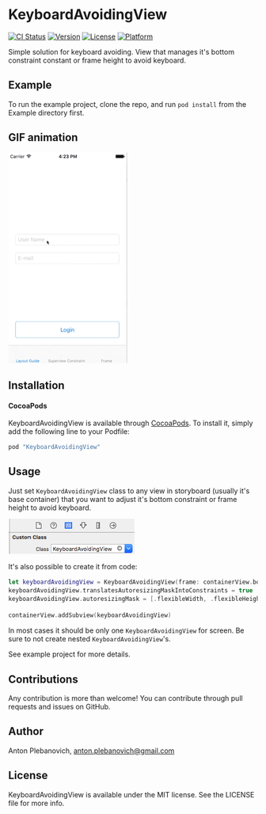 # KeyboardAvoidingView

[![CI Status](http://img.shields.io/travis/APUtils/KeyboardAvoidingView.svg?style=flat)](https://travis-ci.org/APUtils/KeyboardAvoidingView)
[![Version](https://img.shields.io/cocoapods/v/KeyboardAvoidingView.svg?style=flat)](http://cocoapods.org/pods/KeyboardAvoidingView)
[![License](https://img.shields.io/cocoapods/l/KeyboardAvoidingView.svg?style=flat)](http://cocoapods.org/pods/KeyboardAvoidingView)
[![Platform](https://img.shields.io/cocoapods/p/KeyboardAvoidingView.svg?style=flat)](http://cocoapods.org/pods/KeyboardAvoidingView)

Simple solution for keyboard avoiding. View that manages it's bottom constraint constant or frame height to avoid keyboard.

## Example

To run the example project, clone the repo, and run `pod install` from the Example directory first.

## GIF animation

<img src="Example/KeyboardAvoidingView/Gifs/KeyboardAvoidingClip.gif"/>

## Installation

#### CocoaPods

KeyboardAvoidingView is available through [CocoaPods](http://cocoapods.org). To install
it, simply add the following line to your Podfile:

```ruby
pod "KeyboardAvoidingView"
```

## Usage

Just set `KeyboardAvoidingView` class to any view in storyboard (usually it's base container) that you want to adjust it's bottom constraint or frame height to avoid keyboard. 

<img src="Example/KeyboardAvoidingView/Images/KeyboardAvoidingClassSelect.png"/>

It's also possible to create it from code:
```swift
let keyboardAvoidingView = KeyboardAvoidingView(frame: containerView.bounds)
keyboardAvoidingView.translatesAutoresizingMaskIntoConstraints = true
keyboardAvoidingView.autoresizingMask = [.flexibleWidth, .flexibleHeight]

containerView.addSubview(keyboardAvoidingView)
```

In most cases it should be only one `KeyboardAvoidingView` for screen. Be sure to not create nested `KeyboardAvoidingView`'s.

See example project for more details.

## Contributions

Any contribution is more than welcome! You can contribute through pull requests and issues on GitHub.

## Author

Anton Plebanovich, anton.plebanovich@gmail.com

## License

KeyboardAvoidingView is available under the MIT license. See the LICENSE file for more info.
